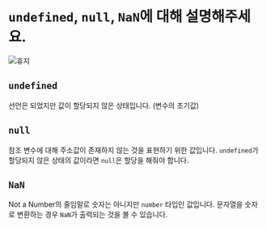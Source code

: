 # `undefined`, `null`, `NaN`에 대해 설명해주세요.

![휴지](https://images.velog.io/images/soonbee/post/ecf0efc5-3b3a-4bbd-842a-95a25bed8e2e/Screen%20Shot%202020-05-16%20at%208.04.28%20PM.png)

## `undefined`
선언은 되었지만 값이 할당되지 않은 상태입니다. (변수의 초기값)

## `null`
참조 변수에 대해 주소값이 존재하지 않는 것을 표현하기 위한 값입니다. `undefined`가 할당되지 않은 상태의 값이라면 `null`은 할당을 해줘야 합니다.

## `NaN`
Not a Number의 줄임말로 숫자는 아니지만 `number` 타입인 값입니다.
문자열을 숫자로 변환하는 경우 `NaN`가 출력되는 것을 볼 수 있습니다.

